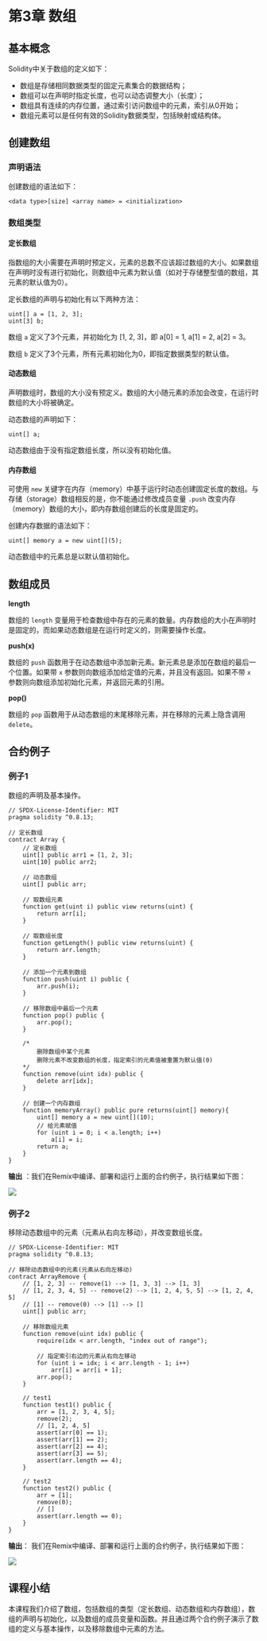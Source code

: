 # 第3章 数组

## 基本概念

Solidity中关于数组的定义如下：

+ 数组是存储相同数据类型的固定元素集合的数据结构；
+ 数组可以在声明时指定长度，也可以动态调整大小（长度）；
+ 数组具有连续的内存位置，通过索引访问数组中的元素，索引从0开始；
+ 数组元素可以是任何有效的Solidity数据类型，包括映射或结构体。

## 创建数组

### 声明语法

创建数组的语法如下：

```
<data type>[size] <array name> = <initialization>
```

### 数组类型

#### 定长数组

指数组的大小需要在声明时预定义，元素的总数不应该超过数组的大小。如果数组在声明时没有进行初始化，则数组中元素为默认值（如对于存储整型值的数组，其元素的默认值为0）。

定长数组的声明与初始化有以下两种方法：

```
uint[] a = [1, 2, 3];
uint[3] b;
```

数组 `a` 定义了3个元素，并初始化为 [1, 2, 3]，即 a[0] = 1, a[1] = 2, a[2] = 3。

数组 `b` 定义了3个元素，所有元素初始化为0，即指定数据类型的默认值。

#### 动态数组

声明数组时，数组的大小没有预定义。数组的大小随元素的添加会改变，在运行时数组的大小将被确定。

动态数组的声明如下：

```
uint[] a;
```

动态数组由于没有指定数组长度，所以没有初始化值。

#### 内存数组

可使用 `new` 关键字在内存（memory）中基于运行时动态创建固定长度的数组。与 存储（storage）数组相反的是，你不能通过修改成员变量 `.push` 改变内存（memory）数组的大小，即内存数组创建后的长度是固定的。

创建内存数据的语法如下：

```
uint[] memory a = new uint[](5);
```

动态数组中的元素总是以默认值初始化。

## 数组成员

**length**

数组的 `length` 变量用于检查数组中存在的元素的数量。内存数组的大小在声明时是固定的，而如果动态数组是在运行时定义的，则需要操作长度。

**push(x)**

数组的 `push` 函数用于在动态数组中添加新元素。新元素总是添加在数组的最后一个位置。如果带 `x` 参数则向数组添加给定值的元素，并且没有返回。如果不带 `x` 参数则向数组添加初始化元素，并返回元素的引用。

**pop()**

数组的 `pop` 函数用于从动态数组的末尾移除元素，并在移除的元素上隐含调用 `delete`。

## 合约例子

### 例子1

数组的声明及基本操作。

```
// SPDX-License-Identifier: MIT
pragma solidity ^0.8.13;

// 定长数组
contract Array {
    // 定长数组
    uint[] public arr1 = [1, 2, 3];
    uint[10] public arr2;

    // 动态数组
    uint[] public arr;

    // 取数组元素
    function get(uint i) public view returns(uint) {
        return arr[i];
    }

    // 取数组长度
    function getLength() public view returns(uint) {
        return arr.length;
    }

    // 添加一个元素到数组
    function push(uint i) public {
        arr.push(i);
    }

    // 移除数组中最后一个元素
    function pop() public {
        arr.pop();
    }

    /*
        删除数组中某个元素
        删除元素不改变数组的长度，指定索引的元素值被重置为默认值(0)
    */
    function remove(uint idx) public {
        delete arr[idx];
    }

    // 创建一个内存数组
    function memoryArray() public pure returns(uint[] memory){
        uint[] memory a = new uint[](10);
        // 给元素赋值
        for (uint i = 0; i < a.length; i++)
            a[i] = i;
        return a;
    }
}
```

**输出** ：我们在Remix中编译、部署和运行上面的合约例子，执行结果如下图：

![](./images/remix-array.png)

### 例子2

移除动态数组中的元素（元素从右向左移动），并改变数组长度。

```
// SPDX-License-Identifier: MIT
pragma solidity ^0.8.13;

// 移除动态数组中的元素(元素从右向左移动)
contract ArrayRemove {
    // [1, 2, 3] -- remove(1) --> [1, 3, 3] --> [1, 3]
    // [1, 2, 3, 4, 5] -- remove(2) --> [1, 2, 4, 5, 5] --> [1, 2, 4, 5]
    // [1] -- remove(0) --> [1] --> []
    uint[] public arr;

    // 移除数组元素
    function remove(uint idx) public {
        require(idx < arr.length, "index out of range");

        // 指定索引右边的元素从右向左移动
        for (uint i = idx; i < arr.length - 1; i++)
            arr[i] = arr[i + 1];
        arr.pop();
    }

    // test1
    function test1() public {
        arr = [1, 2, 3, 4, 5];
        remove(2);
        // [1, 2, 4, 5]
        assert(arr[0] == 1);
        assert(arr[1] == 2);
        assert(arr[2] == 4);
        assert(arr[3] == 5);
        assert(arr.length == 4);
    }

    // test2
    function test2() public {
        arr = [1];
        remove(0);
        // []
        assert(arr.length == 0);
    }
}
```

**输出**： 我们在Remix中编译、部署和运行上面的合约例子，执行结果如下图：

![](./images/remix-arrayremove.png)

## 课程小结

本课程我们介绍了数组，包括数组的类型（定长数组、动态数组和内存数组），数组的声明与初始化，以及数组的成员变量和函数。并且通过两个合约例子演示了数组的定义与基本操作，以及移除数组中元素的方法。


